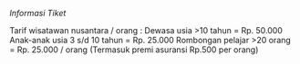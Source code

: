 *Informasi Tiket* 

Tarif wisatawan nusantara / orang : 
Dewasa usia >10 tahun = Rp. 50.000
Anak-anak usia 3 s/d 10 tahun = Rp. 25.000
Rombongan pelajar >20 orang = Rp. 25.000 / orang 
(Termasuk premi asuransi Rp.500 per orang)